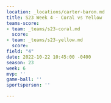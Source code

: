 ```yaml
---
location: _locations/carter-baron.md
title: S23 Week 4 - Coral vs Yellow
teams-score:
- team: _teams/s23-coral.md
  score: 
- team: _teams/s23-yellow.md
  score: 
field: "4"
date: 2022-10-22 10:45:00 -0400
season: 23
week: 6
mvp: ''
game-ball: ''
sportsperson: ''

---
```


